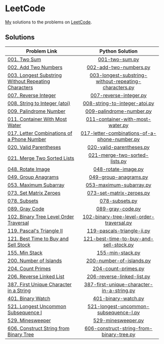 # LeetCode
[My](https://leetcode.com/yashketkar/) solutions to the problems on [LeetCode](https://leetcode.com/).

## Solutions
| Problem Link | Python Solution |
| ------------ |:---------------:|
| [001. Two Sum](https://leetcode.com/problems/two-sum/description/) | [001-two-sum.py](/Python/001-two-sum.py) |
| [002. Add Two Numbers](https://leetcode.com/problems/add-two-numbers/description/) | [002-add-two-numbers.py](/Python/002-add-two-numbers.py) |
| [003. Longest Substring Without Repeating Characters](https://leetcode.com/problems/longest-substring-without-repeating-characters/description/) | [003-longest-substring-without-repeating-characters.py](/Python/003-longest-substring-without-repeating-characters.py) |
| [007. Reverse Integer](https://leetcode.com/problems/reverse-integer/description/) | [007-reverse-integer.py](/Python/007-reverse-integer.py) |
| [008. String to Integer (atoi)](https://leetcode.com/problems/string-to-integer-atoi) | [008-string-to-integer-atoi.py](/Python/008-string-to-integer-atoi.py) |
| [009. Palindrome Number](https://leetcode.com/problems/palindrome-number/description/) | [009-palindrome-number.py](/Python/009-palindrome-number.py) |
| [011. Container With Most Water](https://leetcode.com/problems/container-with-most-water/description/) | [011-container-with-most-water.py](/Python/011-container-with-most-water.py) |
| [017. Letter Combinations of a Phone Number](https://leetcode.com/problems/letter-combinations-of-a-phone-number/description/) | [017-letter-combinations-of-a-phone-number.py](/Python/017-letter-combinations-of-a-phone-number.py) |
| [020. Valid Parentheses](https://leetcode.com/problems/valid-parentheses/description/) | [020-valid-parentheses.py](/Python/020-valid-parentheses.py) |
| [021. Merge Two Sorted Lists ](https://leetcode.com/problems/merge-two-sorted-lists/) | [021-merge-two-sorted-lists.py](/Python/021-merge-two-sorted-lists.py) |
| [048. Rotate Image](https://leetcode.com/problems/rotate-image/) | [048-rotate-image.py](/Python/048-rotate-image.py) |
| [049. Group Anagrams](https://leetcode.com/problems/group-anagrams/) | [049-group-anagrams.py](/Python/049-group-anagrams.py) |
| [053. Maximum Subarray](https://leetcode.com/problems/maximum-subarray/description/) | [053-maximum-subarray.py](/Python/053-maximum-subarray.py) |
| [073. Set Matrix Zeroes](https://leetcode.com/problems/set-matrix-zeroes/) | [073-set-matrix-zeroes.py](/Python/073-set-matrix-zeroes.py) |
| [078. Subsets](https://leetcode.com/problems/subsets/) | [078-subsets.py](/Python/078-subsets.py) |
| [089. Gray Code](https://leetcode.com/problems/gray-code/) | [089-gray-code.py](/Python/089-gray-code.py) |
| [102. Binary Tree Level Order Traversal](https://leetcode.com/problems/binary-tree-level-order-traversal/) | [102-binary-tree-level-order-traversal.py](/Python/102-binary-tree-level-order-traversal.py) |
| [119. Pascal's Triangle II](https://leetcode.com/problems/pascals-triangle-ii/) | [119-pascals-triangle-ii.py](/Python/119-pascals-triangle-ii.py) |
| [121. Best Time to Buy and Sell Stock](https://leetcode.com/problems/best-time-to-buy-and-sell-stock/) | [121-best-time-to-buy-and-sell-stock.py](/Python/121-best-time-to-buy-and-sell-stock.py) |
| [155. Min Stack](https://leetcode.com/problems/min-stack/) | [155-min-stack.py](/Python/155-min-stack.py) |
| [200. Number of Islands](https://leetcode.com/problems/number-of-islands/) | [200-number-of-islands.py](/Python/200-number-of-islands.py) |
| [204. Count Primes](https://leetcode.com/problems/count-primes/) | [204-count-primes.py](/Python/204-count-primes.py) |
| [206. Reverse Linked List](https://leetcode.com/problems/reverse-linked-list/) | [206-reverse-linked-list.py](/Python/206-reverse-linked-list.py) |
| [387. First Unique Character in a String](https://leetcode.com/problems/first-unique-character-in-a-string/) | [387-first-unique-character-in-a-string.py](/Python/387-first-unique-character-in-a-string.py) |
| [401. Binary Watch](https://leetcode.com/problems/binary-watch/description/) | [401-binary-watch.py](/Python/401-binary-watch.py) |
| [521. Longest Uncommon Subsequence I](https://leetcode.com/problems/longest-uncommon-subsequence-i/description/) | [521-longest-uncommon-subsequence-I.py](/Python/521-longest-uncommon-subsequence-I.py) |
| [529. Minesweeper](https://leetcode.com/problems/minesweeper/) | [529-minesweeper.py](/Python/529-minesweeper.py) |
| [606. Construct String from Binary Tree](https://leetcode.com/problems/construct-string-from-binary-tree/description/) | [606-construct-string-from-binary-tree.py](/Python/606-construct-string-from-binary-tree.py) |
